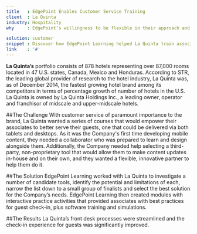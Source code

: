 ```yaml
---
title   : EdgePoint Enables Customer Service Training
client  : La Quinta
industry: Hospitality
why     : EdgePoint’s willingness to be flexible in their approach and processes allowed us to quickly develop our first direct-to-mobile courses.

solution: customer
snippet : Discover how EdgePoint Learning helped La Quinta train associates through interactive activities illustrating best practices for guest check-in and more.
link    : '#'
---
```


**La Quinta’s** portfolio consists of 878 hotels representing over 87,000 rooms located in 47 U.S. states, Canada, Mexico and Honduras. According to STR, the leading global provider of research to the hotel industry, La Quinta
was, as of December 2014, the fastest growing hotel brand among its competitors in terms of percentage growth of number of hotels in the U.S. La Quinta is owned by La Quinta Holdings Inc., a leading owner, operator and franchisor of midscale and upper-midscale hotels.

##The Challenge
With customer service of paramount importance to the brand, La Quinta wanted a series of courses that would empower their associates to better serve their guests, one that could be delivered via both tablets and desktops. As it was the Company's first time developing mobile content, they needed a collaborator who was prepared to learn and design alongside them. Additionally, the Company needed help selecting a third- party, non-proprietary tool that would allow them to make content updates in-house and on their own, and they wanted a flexible, innovative partner to help them do it.

##The Solution
EdgePoint Learning worked with La Quinta to investigate a number of candidate tools, identify the potential and limitations of each, narrow the list down to a small group of finalists and select the best solution for the Company’s needs. EdgePoint Learning then created modules with interactive practice activities that provided associates with best practices for guest check-in, plus software training and simulations.

##The Results
La Quinta’s front desk processes were streamlined and the check-in experience for guests was significantly improved.
